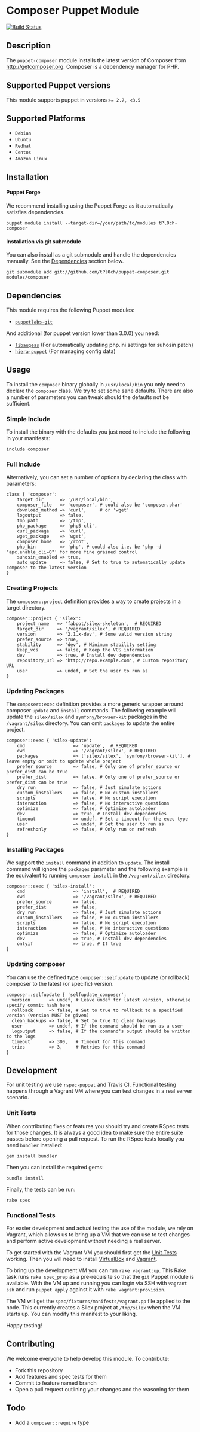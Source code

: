 # Composer Puppet Module

[![Build Status](https://travis-ci.org/tPl0ch/puppet-composer.png?branch=master)](https://travis-ci.org/tPl0ch/puppet-composer)

## Description

The `puppet-composer` module installs the latest version of Composer from http://getcomposer.org. Composer is a dependency manager for PHP.

## Supported Puppet versions

This module supports puppet in versions `>= 2.7, <3.5`

## Supported Platforms

* `Debian`
* `Ubuntu`
* `Redhat`
* `Centos`
* `Amazon Linux`

## Installation

#### Puppet Forge
We recommend installing using the Puppet Forge as it automatically satisfies dependencies.

    puppet module install --target-dir=/your/path/to/modules tPl0ch-composer

#### Installation via git submodule
You can also install as a git submodule and handle the dependencies manually. See the [Dependencies](#dependencies) section below.

    git submodule add git://github.com/tPl0ch/puppet-composer.git modules/composer

## Dependencies

This module requires the following Puppet modules:

* [`puppetlabs-git`](https://github.com/puppetlabs/puppetlabs-git/)

And additional (for puppet version lower than 3.0.0) you need:

* [`libaugeas`](http://augeas.net/) (For automatically updating php.ini settings for suhosin patch)
* [`hiera-puppet`](http://docs.puppetlabs.com/hiera/1/installing.html#step-2-install-the-puppet-functions) (For managing config data)

## Usage
To install the `composer` binary globally in `/usr/local/bin` you only need to declare the `composer` class. We try to set some sane defaults. There are also a number of parameters you can tweak should the defaults not be sufficient.

### Simple Include
To install the binary with the defaults you just need to include the following in your manifests:

    include composer

### Full Include
Alternatively, you can set a number of options by declaring the class with parameters:

```puppet
class { 'composer':
    target_dir      => '/usr/local/bin',
    composer_file   => 'composer', # could also be 'composer.phar'
    download_method => 'curl',     # or 'wget'
    logoutput       => false,
    tmp_path        => '/tmp',
    php_package     => 'php5-cli',
    curl_package    => 'curl',
    wget_package    => 'wget',
    composer_home   => '/root',
    php_bin         => 'php', # could also i.e. be 'php -d "apc.enable_cli=0"' for more fine grained control
    suhosin_enabled => true,
    auto_update     => false, # Set to true to automatically update composer to the latest version
}
```

### Creating Projects

The `composer::project` definition provides a way to create projects in a target directory.

```puppet
composer::project { 'silex':
    project_name   => 'fabpot/silex-skeleton',  # REQUIRED
    target_dir     => '/vagrant/silex', # REQUIRED
    version        => '2.1.x-dev', # Some valid version string
    prefer_source  => true,
    stability      => 'dev', # Minimum stability setting
    keep_vcs       => false, # Keep the VCS information
    dev            => true, # Install dev dependencies
    repository_url => 'http://repo.example.com', # Custom repository URL
    user           => undef, # Set the user to run as
}
```

### Updating Packages

The `composer::exec` definition provides a more generic wrapper arround composer `update` and `install` commands. The following example will update the `silex/silex` and `symfony/browser-kit` packages in the `/vagrant/silex` directory. You can omit `packages` to update the entire project.

```puppet
composer::exec { 'silex-update':
    cmd                  => 'update',  # REQUIRED
    cwd                  => '/vagrant/silex', # REQUIRED
    packages             => ['silex/silex', 'symfony/browser-kit'], # leave empty or omit to update whole project
    prefer_source        => false, # Only one of prefer_source or prefer_dist can be true
    prefer_dist          => false, # Only one of prefer_source or prefer_dist can be true
    dry_run              => false, # Just simulate actions
    custom_installers    => false, # No custom installers
    scripts              => false, # No script execution
    interaction          => false, # No interactive questions
    optimize             => false, # Optimize autoloader
    dev                  => true, # Install dev dependencies
    timeout              => undef, # Set a timeout for the exec type
    user                 => undef, # Set the user to run as
    refreshonly          => false, # Only run on refresh
}
```

### Installing Packages

We support the `install` command in addition to `update`. The install command will ignore the `packages` parameter and the following example is the equivalent to running `composer install` in the `/vagrant/silex` directory.

```puppet
composer::exec { 'silex-install':
    cmd                  => 'install',  # REQUIRED
    cwd                  => '/vagrant/silex', # REQUIRED
    prefer_source        => false,
    prefer_dist          => false,
    dry_run              => false, # Just simulate actions
    custom_installers    => false, # No custom installers
    scripts              => false, # No script execution
    interaction          => false, # No interactive questions
    optimize             => false, # Optimize autoloader
    dev                  => true, # Install dev dependencies
    onlyif               => true, # If true
}
```

### Updating composer

You can use the defined type `composer::selfupdate` to update (or rollback) composer to the latest (or specific) version.

```puppet
composer::selfupdate { 'selfupdate_composer':
  version       => undef, # Leave undef for latest version, otherwise specify commit hash here
  rollback      => false, # Set to true to rollback to a specified version (version MUST be given)
  clean_backups => false, # Set to true to clean backups
  user          => undef, # If the command should be run as a user
  logoutput     => false, # If the command's output should be written to the logs
  timeout       => 300,   # Timeout for this command
  tries         => 3,     # Retries for this command
}
```

## Development

For unit testing we use `rspec-puppet` and Travis CI. Functional testing happens through a Vagrant VM where you can test changes in a real server scenario.

### Unit Tests

When contributing fixes or features you should try and create RSpec tests for those changes. It is always a good idea to make sure the entire suite passes before opening a pull request. To run the RSpec tests locally you need `bundler` installed:

```
gem install bundler
```

Then you can install the required gems:

```
bundle install
```

Finally, the tests can be run:

```
rake spec
```

### Functional Tests

For easier development and actual testing the use of the module, we rely on Vagrant, which allows us to bring up a VM that we can use to test changes and perform active development without needing a real server.

To get started with the Vagrant VM you should first get the [Unit Tests](#unit-tests) working. Then you will need to install [VirtualBox][virtualbox] and [Vagrant][vagrant].

To bring up the development VM you can run `rake vagrant:up`. This Rake task runs `rake spec_prep` as a pre-requisite so that the `git` Puppet module is available. With the VM up and running you can login via SSH with `vagrant ssh` and run `puppet apply` against it with `rake vagrant:provision`.

The VM will get the `spec/fixtures/manifests/vagrant.pp` file applied to the node. This currently creates a Silex project at `/tmp/silex` when the VM starts up. You can modify this manifest to your liking.

Happy testing!

## Contributing

We welcome everyone to help develop this module. To contribute:

* Fork this repository
* Add features and spec tests for them
* Commit to feature named branch
* Open a pull request outlining your changes and the reasoning for them

## Todo

* Add a `composer::require` type

[vagrant]: http://vagrantup.com/
[virtualbox]: https://www.virtualbox.org/wiki/Downloads
